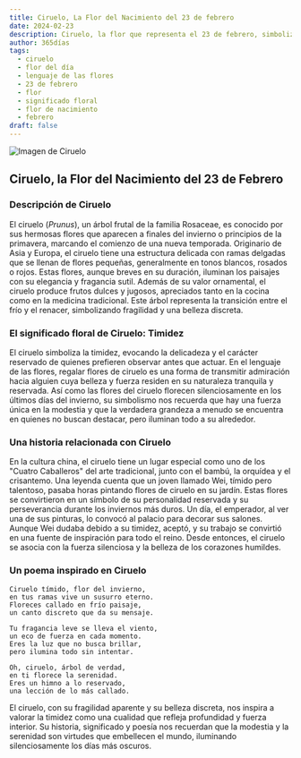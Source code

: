 ```yaml
---
title: Ciruelo, La Flor del Nacimiento del 23 de febrero
date: 2024-02-23
description: Ciruelo, la flor que representa el 23 de febrero, simboliza Timidez. Descubre su fascinante historia, significado en el lenguaje de las flores y una poesía que celebra su belleza.
author: 365días
tags:
  - ciruelo
  - flor del día
  - lenguaje de las flores
  - 23 de febrero
  - flor
  - significado floral
  - flor de nacimiento
  - febrero
draft: false
---
```


![Imagen de Ciruelo](https://cdn.pixabay.com/photo/2020/12/14/08/19/apricot-blossom-5830230_640.jpg#center)


## Ciruelo, la Flor del Nacimiento del 23 de Febrero

### Descripción de Ciruelo

El ciruelo (_Prunus_), un árbol frutal de la familia Rosaceae, es conocido por sus hermosas flores que aparecen a finales del invierno o principios de la primavera, marcando el comienzo de una nueva temporada. Originario de Asia y Europa, el ciruelo tiene una estructura delicada con ramas delgadas que se llenan de flores pequeñas, generalmente en tonos blancos, rosados o rojos. Estas flores, aunque breves en su duración, iluminan los paisajes con su elegancia y fragancia sutil. Además de su valor ornamental, el ciruelo produce frutos dulces y jugosos, apreciados tanto en la cocina como en la medicina tradicional. Este árbol representa la transición entre el frío y el renacer, simbolizando fragilidad y una belleza discreta.

### El significado floral de Ciruelo: Timidez

El ciruelo simboliza la timidez, evocando la delicadeza y el carácter reservado de quienes prefieren observar antes que actuar. En el lenguaje de las flores, regalar flores de ciruelo es una forma de transmitir admiración hacia alguien cuya belleza y fuerza residen en su naturaleza tranquila y reservada. Así como las flores del ciruelo florecen silenciosamente en los últimos días del invierno, su simbolismo nos recuerda que hay una fuerza única en la modestia y que la verdadera grandeza a menudo se encuentra en quienes no buscan destacar, pero iluminan todo a su alrededor.

### Una historia relacionada con Ciruelo

En la cultura china, el ciruelo tiene un lugar especial como uno de los "Cuatro Caballeros" del arte tradicional, junto con el bambú, la orquídea y el crisantemo. Una leyenda cuenta que un joven llamado Wei, tímido pero talentoso, pasaba horas pintando flores de ciruelo en su jardín. Estas flores se convirtieron en un símbolo de su personalidad reservada y su perseverancia durante los inviernos más duros. Un día, el emperador, al ver una de sus pinturas, lo convocó al palacio para decorar sus salones. Aunque Wei dudaba debido a su timidez, aceptó, y su trabajo se convirtió en una fuente de inspiración para todo el reino. Desde entonces, el ciruelo se asocia con la fuerza silenciosa y la belleza de los corazones humildes.

### Un poema inspirado en Ciruelo

```
Ciruelo tímido, flor del invierno,  
en tus ramas vive un susurro eterno.  
Floreces callado en frío paisaje,  
un canto discreto que da su mensaje.  

Tu fragancia leve se lleva el viento,  
un eco de fuerza en cada momento.  
Eres la luz que no busca brillar,  
pero ilumina todo sin intentar.  

Oh, ciruelo, árbol de verdad,  
en ti florece la serenidad.  
Eres un himno a lo reservado,  
una lección de lo más callado.  
```

El ciruelo, con su fragilidad aparente y su belleza discreta, nos inspira a valorar la timidez como una cualidad que refleja profundidad y fuerza interior. Su historia, significado y poesía nos recuerdan que la modestia y la serenidad son virtudes que embellecen el mundo, iluminando silenciosamente los días más oscuros.
